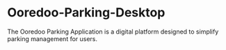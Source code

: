 # Ooredoo-Parking-Desktop
The Ooredoo Parking Application is a digital platform designed to simplify parking management for users.
